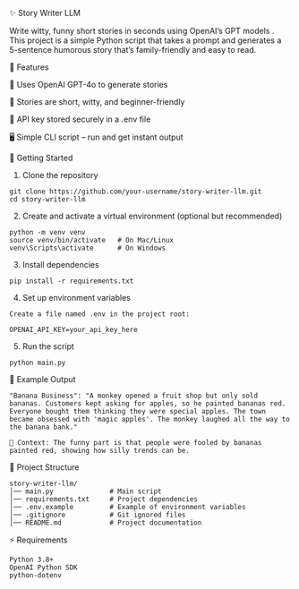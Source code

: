 ✨ Story Writer LLM

Write witty, funny short stories in seconds using OpenAI’s GPT models
.
This project is a simple Python script that takes a prompt and generates a 5-sentence humorous story that’s family-friendly and easy to read.

📌 Features

🤖 Uses OpenAI GPT-4o to generate stories

📜 Stories are short, witty, and beginner-friendly

🔑 API key stored securely in a .env file

🖥️ Simple CLI script – run and get instant output

🚀 Getting Started
1. Clone the repository
```
git clone https://github.com/your-username/story-writer-llm.git
cd story-writer-llm
```

2. Create and activate a virtual environment (optional but recommended)
```
python -m venv venv
source venv/bin/activate   # On Mac/Linux
venv\Scripts\activate      # On Windows
```

3. Install dependencies
```
pip install -r requirements.txt
```

4. Set up environment variables

```
Create a file named .env in the project root:

OPENAI_API_KEY=your_api_key_here
```

5. Run the script
```
python main.py
```

📝 Example Output
```
"Banana Business": "A monkey opened a fruit shop but only sold bananas. Customers kept asking for apples, so he painted bananas red. Everyone bought them thinking they were special apples. The town became obsessed with 'magic apples'. The monkey laughed all the way to the banana bank."

📖 Context: The funny part is that people were fooled by bananas painted red, showing how silly trends can be.
```

📂 Project Structure
```
story-writer-llm/
│── main.py              # Main script
│── requirements.txt     # Project dependencies
│── .env.example         # Example of environment variables
│── .gitignore           # Git ignored files
│── README.md            # Project documentation
```

⚡ Requirements
```
Python 3.8+
OpenAI Python SDK
python-dotenv
```
